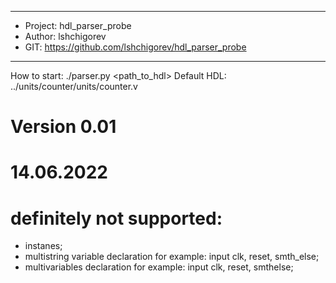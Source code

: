 **************************************
* Project: hdl_parser_probe
* Author: lshchigorev
* GIT: https://github.com/lshchigorev/hdl_parser_probe
**************************************

How to start: ./parser.py <path_to_hdl>
Default HDL:  ../units/counter/units/counter.v

# Version 0.01
# 14.06.2022
# definitely not supported:
 - instanes;
 - multistring variable declaration
   for example:
    input clk,
          reset,
          smth_else;
 - multivariables declaration
   for example:
    input clk, reset, smthelse;